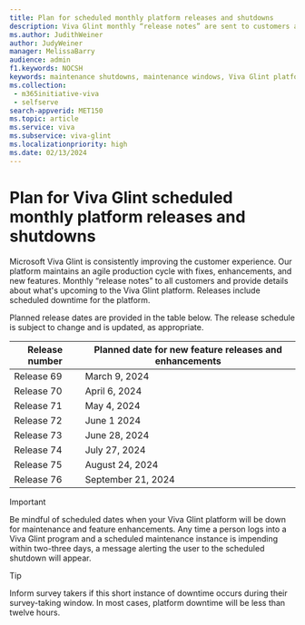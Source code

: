 ```yaml
---
title: Plan for scheduled monthly platform releases and shutdowns
description: Viva Glint monthly “release notes” are sent to customers and provide details about what's upcoming for the Viva Glint platform. Releases include scheduled downtime for regular platform maintenance. 
ms.author: JudithWeiner
author: JudyWeiner
manager: MelissaBarry
audience: admin
f1.keywords: NOCSH
keywords: maintenance shutdowns, maintenance windows, Viva Glint platform shutdowns
ms.collection: 
 - m365initiative-viva
 - selfserve
search-appverid: MET150
ms.topic: article
ms.service: viva
ms.subservice: viva-glint
ms.localizationpriority: high
ms.date: 02/13/2024
---
```


# Plan for Viva Glint scheduled monthly platform releases and shutdowns

Microsoft Viva Glint is consistently improving the customer experience. Our platform maintains an agile production cycle with fixes, enhancements, and new features. Monthly “release notes” to all customers and provide details about what's upcoming to the Viva Glint platform. Releases include scheduled downtime for the platform.  

Planned release dates are provided in the table below. The release schedule is subject to change and is updated, as appropriate. 

|Release number|Planned date for new feature releases and enhancements|
|--------------|-------------------------------------------------------|
|Release 69|March 9, 2024|
|Release 70|April 6, 2024|
|Release 71|May 4, 2024|
|Release 72|June 1 2024|
|Release 73|June 28, 2024|
|Release 74|July 27, 2024|
|Release 75|August 24, 2024|
|Release 76|September 21, 2024|

>[!IMPORTANT]
>Be mindful of scheduled dates when your Viva Glint platform will be down for maintenance and feature enhancements. Any time a person logs into a Viva Glint program and a scheduled maintenance instance is impending within two-three days, a message alerting the user to the scheduled shutdown will appear.

>[!TIP]
>Inform survey takers if this short instance of downtime occurs during their survey-taking window. In most cases, platform downtime will be less than twelve hours.









